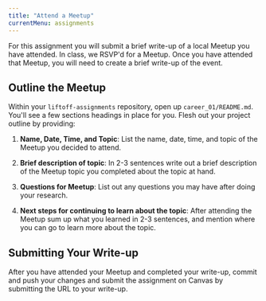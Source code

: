 ```yaml
---
title: "Attend a Meetup"
currentMenu: assignments
---
```


For this assignment you will submit a brief write-up of a local Meetup you have attended. In class, we RSVP'd for a Meetup. Once you have attended that Meetup, you will need to create a brief write-up of the event.

## Outline the Meetup

Within your `liftoff-assignments` repository, open up `career_01/README.md`. You'll see a few sections headings in place for you. Flesh out your project outline by providing:

1. **Name, Date, Time, and Topic**: List the name, date, time, and topic of the Meetup you decided to attend.

2. **Brief description of topic**: In 2-3 sentences write out a brief description of the Meetup topic you completed about the topic at hand.

3. **Questions for Meetup**: List out any questions you may have after doing your research.

4. **Next steps for continuing to learn about the topic**: After attending the Meetup sum up what you learned in 2-3 sentences, and mention where you can go to learn more about the topic.

## Submitting Your Write-up

After you have attended your Meetup and completed your write-up, commit and push your changes and submit the assignment on Canvas by submitting the URL to your write-up.
